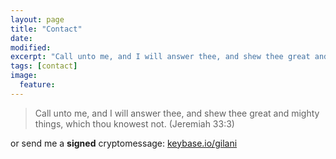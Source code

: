 ```yaml
---
layout: page
title: "Contact"
date: 
modified:
excerpt: "Call unto me, and I will answer thee, and shew thee great and mighty things, which thou knowest not (Jeremiah 33:3)"
tags: [contact]
image:
  feature:
---
```


>Call unto me, and I will answer thee, and shew thee great and mighty things, which thou knowest not. (Jeremiah 33:3)

<a href="http://twitter.com/amingilani" target="_blank"><i class="fa fa-twitter-square"></i></a>
<a href="http://facebook.com/aminshahgilani" target="_blank"><i class="fa fa-facebook-square"></i></a>
<a href="http://plus.google.com/+aminshahgilani" target="_blank"><i class="fa fa-google-plus-square"></i></a>
<a href="http://instagram.com/amingilani" target="_blank"><i class="fa fa-instagram"></i></a>
<a href="http://github.com/amingilani" target="_blank"><i class="fa fa-github"></i></a>

or send me a **signed** cryptomessage: [keybase.io/gilani](https://keybase.io/gilani)

